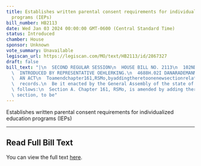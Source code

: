 ```yaml
---
title: Establishes written parental consent requirements for individualized education
  programs (IEPs)
bill_number: HB2113
date: Wed Jan 03 2024 00:00:00 GMT-0600 (Central Standard Time)
status: Introduced
chamber: House
sponsor: Unknown
vote_summary: Unavailable
legiscan_url: https://legiscan.com/MO/text/HB2113/id/2867327
draft: false
bill_text: "|\n  SECOND REGULAR SESSION\n  HOUSE BILL NO. 2113\n  102ND GENERAL ASSEMBLY\n\
  \  INTRODUCED BY REPRESENTATIVE OEHLERKING.\n  4688H.02I DANARADEMANMILLER,ChiefClerk\n\
  \  AN ACT\n  Toamendchapter161,RSMo,byaddingtheretoonenewsectionrelatingtospecialeducation\n\
  \  records.\n  Be it enacted by the General Assembly of the state of Missouri, as\
  \ follows:\n  Section A. Chapter 161, RSMo, is amended by adding thereto one new\
  \ section, to be"
---
```

Establishes written parental consent requirements for individualized education programs (IEPs)

---

## Read Full Bill Text

You can view the full text [here](https://legiscan.com/MO/text/HB2113/id/2867327).

